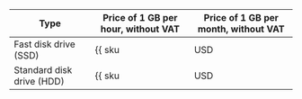 | Type | Price of 1 GB per hour, without VAT | Price of 1 GB per month, without VAT |
| --- | --- | --- |
| Fast disk drive (SSD) | {{ sku|USD|cloud_desktop.ssd.v1|string }} | {{ sku|USD|cloud_desktop.ssd.v1|month|string }} |
| Standard disk drive (HDD) | {{ sku|USD|cloud_desktop.hdd.v1|string }} | {{ sku|USD|cloud_desktop.hdd.v1|month|string }} |